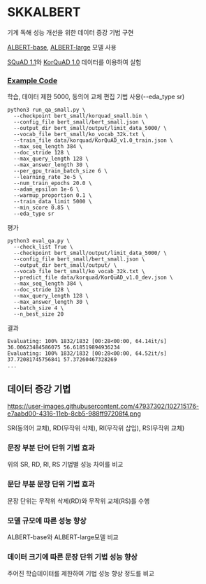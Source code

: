 # SKKALBERT

기계 독해 성능 개선을 위한 데이터 증강 기법 구현

[ALBERT-base](https://github.com/google-research/albert), [ALBERT-large](https://github.com/google-research/albert) 모델 사용

[SQuAD 1.1](https://rajpurkar.github.io/SQuAD-explorer/)와 [KorQuAD 1.0](https://korquad.github.io/category/1.0_KOR.html) 데이터를 이용하여 실험


### [Example Code](https://colab.research.google.com/drive/1hTS7fgwPHWL6ijfF7Kgcyxbh02cN1tLw?usp=sharing)
학습, 데이터 제한 5000, 동의어 교체 편집 기법 사용(--eda_type sr)
```shell
python3 run_qa_small.py \
  --checkpoint bert_small/korquad_small.bin \
  --config_file bert_small/bert_small.json \
  --output_dir bert_small/output/limit_data_5000/ \
  --vocab_file bert_small/ko_vocab_32k.txt \
  --train_file data/korquad/KorQuAD_v1.0_train.json \
  --max_seq_length 384 \
  --doc_stride 128 \
  --max_query_length 128 \
  --max_answer_length 30 \
  --per_gpu_train_batch_size 6 \
  --learning_rate 3e-5 \
  --num_train_epochs 20.0 \
  --adam_epsilon 1e-6 \
  --warmup_proportion 0.1 \
  --train_data_limit 5000 \
  --min_score 0.85 \
  --eda_type sr
```
평가
```shell
python3 eval_qa.py \
  --check_list True \
  --checkpoint bert_small/output/limit_data_5000/ \
  --config_file bert_small/bert_small.json \
  --output_dir bert_small/output/ \
  --vocab_file bert_small/ko_vocab_32k.txt \
  --predict_file data/korquad/KorQuAD_v1.0_dev.json \
  --max_seq_length 384 \
  --doc_stride 128 \
  --max_query_length 128 \
  --max_answer_length 30 \
  --batch_size 4 \
  --n_best_size 20
```
결과
```shell
Evaluating: 100% 1832/1832 [00:28<00:00, 64.14it/s]
36.00623484586075 56.618519894936234
Evaluating: 100% 1832/1832 [00:28<00:00, 64.52it/s]
37.72081745756841 57.37260467328269
...
```
## 데이터 증강 기법

https://user-images.githubusercontent.com/47937302/102715176-e7aabd00-4316-11eb-8cb5-988ff97208f4.png

SR(동의어 교체), RD(무작위 삭제), RI(무작위 삽입), RS(무작위 교체)

### 문장 부분 단어 단위 기법 효과
위의 SR, RD, RI, RS 기법별 성능 차이를 비교

### 문단 부분 문장 단위 기법 효과
문장 단위는 무작위 삭제(RD)와 무작위 교체(RS)를 수행


### 모델 규모에 따른 성능 향상

ALBERT-base와 ALBERT-large모델 비교

### 데이터 크기에 따른 문장 단위 기법 성능 향상

주어진 학습데이터를 제한하여 기법 성능 향상 정도를 비교
